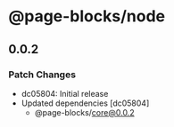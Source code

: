 # @page-blocks/node

## 0.0.2

### Patch Changes

- dc05804: Initial release
- Updated dependencies [dc05804]
  - @page-blocks/core@0.0.2
